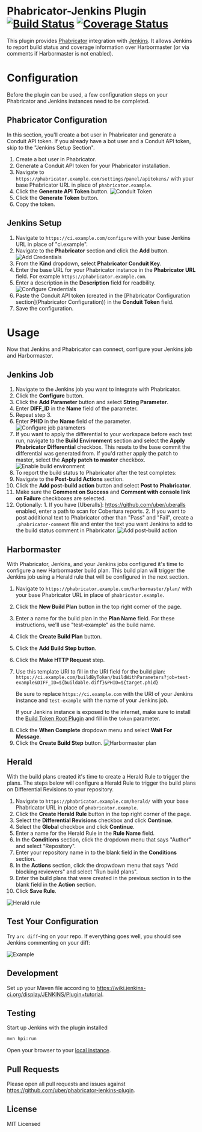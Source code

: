 # Phabricator-Jenkins Plugin [![Build Status](https://travis-ci.org/uber/phabricator-jenkins-plugin.svg?branch=master)](https://travis-ci.org/uber/phabricator-jenkins-plugin) [![Coverage Status](https://coveralls.io/repos/uber/phabricator-jenkins-plugin/badge.svg?branch=master&service=github)](https://coveralls.io/github/uber/phabricator-jenkins-plugin?branch=master)

This plugin provides [Phabricator][] integration with [Jenkins][]. It allows Jenkins to
report build status and coverage information over Harbormaster (or via comments
if Harbormaster is not enabled).

[Phabricator]: http://phabricator.org/
[Jenkins]: https://jenkins-ci.org/

Configuration
=============

Before the plugin can be used, a few configuration steps on your
Phabricator and Jenkins instances need to be completed.

Phabricator Configuration
-------------------------

In this section, you'll create a bot user in Phabricator and generate a Conduit API token. If you already have a bot user and a Conduit API token, skip to the "Jenkins Setup Section".

1. Create a bot user in Phabricator.
2. Generate a Conduit API token for your Phabricator installation.
  1. Navigate to `https://phabricator.example.com/settings/panel/apitokens/` with your base Phabricator URL in place of `phabricator.example`.
  2. Click the **Generate API Token** button. ![Conduit Token](/docs/conduit-token.png)
  3. Click the **Generate Token** button.
  4. Copy the token.

Jenkins Setup
-------------

1. Navigate to `https://ci.example.com/configure` with your base Jenkins URL in place of "ci.example".
2. Navigate to the **Phabricator** section and click the **Add** button. ![Add Credentials](/docs/add-credentials.png)
3. From the **Kind** dropdown, select **Phabricator Conduit Key**.
4. Enter the base URL for your Phabricator instance in the **Phabricator URL** field. For example `https://phabricator.example.com`.
5. Enter a description in the **Description** field for readbility.![Configure Credentials](/docs/configure-credentials.png)
6. Paste the Conduit API token (created in the [Phabricator Configuration section](Phabricator Configuration)) in the **Conduit Token** field.
7. Save the configuration. 

Usage
=====

Now that Jenkins and Phabricator can connect, configure your Jenkins job and Harbormaster.

Jenkins Job
-----------

1. Navigate to the Jenkins job you want to integrate with Phabricator.
2. Click the **Configure** button.
3. Click the **Add Parameter** button and select **String Parameter**.
4. Enter **DIFF_ID** in the **Name** field of the parameter.
5. Repeat step 3.
6. Enter **PHID** in the **Name** field of the parameter. ![Configure job parameters](/docs/configure-job-parameters.png)
7. If you want to apply the differential to your workspace before each test run, navigate to the **Build Environment** section and select the **Apply Phabricator Differential** checkbox. This resets to the base commit the differential was generated from. If you'd rather apply the patch to master, select the **Apply patch to master** checkbox.
![Enable build environment](/docs/configure-job-environment.png)
8. To report the build status to Phabricator after the test completes:
  1. Navigate to the **Post-build Actions** section.
  2. Click the **Add post-build action** button and select **Post to Phabricator**.
  3. Make sure the **Comment on Success** and **Comment with console link on Failure** checkboxes are selected.
  4. Optionally: 
    1. If you have [Uberalls]: https://github.com/uber/uberalls enabled, enter a path to scan for Cobertura reports.
    2. If you want to post additional text to Phabricator other than "Pass" and "Fail", create a `.phabricator-comment` file and enter the text you want Jenkins to add to the build status comment in Phabricator.
![Add post-build action](/docs/configure-job-post-build.png)

Harbormaster
------------

With Phabricator, Jenkins, and your Jenkins jobs configured it's time to configure a new Harbormaster build plan. This build plan will trigger the Jenkins job using a Herald rule that will be configured in the next section.

1. Navigate to `https://phabricator.example.com/harbormaster/plan/` with your base Phabricator URL in place of `phabricator.example`.
2. Click the **New Build Plan** button in the top right corner of the page.
3. Enter a name for the build plan in the **Plan Name** field. For these instructions, we'll use "test-example" as the build name.
4. Click the **Create Build Plan** button.
5. Click the **Add Build Step button**.
6. Click the **Make HTTP Request** step.
7. Use this template URI to fill in the URI field for the build plan: `https://ci.example.com/buildByToken/buildWithParameters?job=test-example&DIFF_ID=${buildable.diff}&PHID=${target.phid}`

	Be sure to replace `https://ci.example.com` with the URI of your Jenkins instance and `test-example` with the name of your Jenkins job.
	
	If your Jenkins instance is exposed to the internet, make sure to install the [Build Token Root Plugin][] and fill in the `token` parameter.
	
[Build Token Root Plugin]: https://wiki.jenkins-ci.org/display/JENKINS/Build+Token+Root+Plugin

8. Click the **When Complete** dropdown menu and select **Wait For Message**.
9. Click the **Create Build Step** button.
![Harbormaster plan](/docs/harbormaster-plan.png)

Herald
------

With the build plans created it's time to create a Herald Rule to trigger the plans. The steps below will configure a Herald Rule to trigger the build plans on Differential Revisions to your repository.

1. Navigate to `https://phabricator.example.com/herald/` with your base Phabricator URL in place of `phabricator.example`.
2. Click the **Create Herald Rule** button in the top right corner of the page.
3. Select the **Differential Revisions** checkbox and click **Continue**.
4. Select the **Global** checkbox and click **Continue**.
5. Enter a name for the Herald Rule in the **Rule Name** field.
6. In the **Conditions** section, click the dropdown menu that says "Author" and select "Repository".
7. Enter your repository name in to the blank field in the **Conditions** section.
8. In the **Actions** section, click the dropwdown menu that says "Add blocking reviewers" and select "Run build plans".
9. Enter the build plans that were created in the previous section in to the blank field in the **Action** section.
10. Click **Save Rule**.

![Herald rule](/docs/herald-rule.png)

Test Your Configuration
-----------------------

Try `arc diff`-ing on your repo. If everything goes well, you should see Jenkins
commenting on your diff:

![Example](/docs/uberalls-integration.png)

Development
-----------

Set up your Maven file according to
https://wiki.jenkins-ci.org/display/JENKINS/Plugin+tutorial.


Testing
-------

Start up Jenkins with the plugin installed
```bash
mvn hpi:run
```

Open your browser to your [local instance](http://localhost:8080/jenkins/).

Pull Requests
-------------

Please open all pull requests and issues against
https://github.com/uber/phabricator-jenkins-plugin.

License
-------

MIT Licensed
